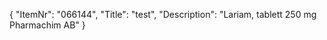 {
  "ItemNr": "066144",
  "Title": "test",
  "Description": "Lariam, tablett 250 mg Pharmachim AB"
}